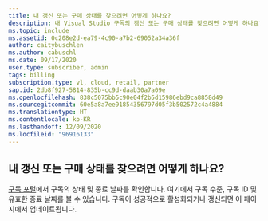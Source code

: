 ```yaml
---
title: 내 갱신 또는 구매 상태를 찾으려면 어떻게 하나요?
description: 내 Visual Studio 구독의 갱신 또는 구매 상태를 찾으려면 어떻게 하나요?
ms.topic: include
ms.assetid: 0c208e2d-ea79-4c90-a7b2-69052a34a36f
author: caitybuschlen
ms.author: cabuschl
ms.date: 09/17/2020
user.type: subscriber, admin
tags: billing
subscription.type: vl, cloud, retail, partner
sap.id: 2db8f927-5814-835b-cc9d-daab30a7a09e
ms.openlocfilehash: 838c5075bb5c90e04f2b5d15986ebd9ca8858d49
ms.sourcegitcommit: 60e5a8a7ee91854356797d05f3b502572c4a4884
ms.translationtype: HT
ms.contentlocale: ko-KR
ms.lasthandoff: 12/09/2020
ms.locfileid: "96916133"
---
```

## <a name="how-do-i-find-the-status-of-my-renewal-or-purchase"></a>내 갱신 또는 구매 상태를 찾으려면 어떻게 하나요?

[구독 포털](https://my.visualstudio.com/subscriptions)에서 구독의 상태 및 종료 날짜를 확인합니다. 여기에서 구독 수준, 구독 ID 및 유효한 종료 날짜를 볼 수 있습니다. 구독이 성공적으로 활성화되거나 갱신되면 이 페이지에서 업데이트됩니다. 